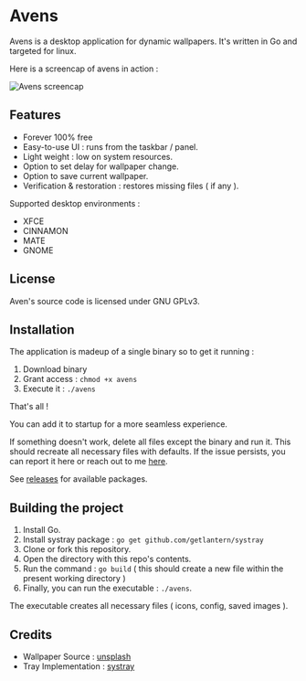 # Avens
Avens is a desktop application for dynamic wallpapers. It's written in Go and targeted for linux.

Here is a screencap of avens in action :

![Avens screencap](/README/avens.gif)

## Features

- Forever 100% free
- Easy-to-use UI : runs from the taskbar / panel.
- Light weight : low on system resources.
- Option to set delay for wallpaper change.
- Option to save current wallpaper.
- Verification & restoration : restores missing files ( if any ).

Supported desktop environments : 
* XFCE
* CINNAMON
* MATE
* GNOME

## License

Aven's source code is licensed under GNU GPLv3.

## Installation

The application is madeup of a single binary so to get it running :
1. Download binary
2. Grant access : `chmod +x avens`
3. Execute it : `./avens`

That's all !

You can add it to startup for a more seamless experience.

If something doesn't work, delete all files except the binary and run it. This should recreate all necessary files with defaults. If the issue persists, you can report it here or reach out to me [here](https://twitter.com/frappefortytwo).

See [releases](github.com/FrappeFortyTwo/avens/releases) for available packages.

## Building the project

1. Install Go.
2. Install systray package : `go get github.com/getlantern/systray`
3. Clone or fork this repository.
4. Open the directory with this repo's contents.
5. Run the command : `go build` ( this should create a new file within the present working directory )
6. Finally, you can run the executable : `./avens`.

The executable creates all necessary files ( icons, config, saved images ). 

## Credits

* Wallpaper Source : [unsplash](https://unsplash.com/)
* Tray Implementation : [systray](https://github.com/getlantern/systray)
